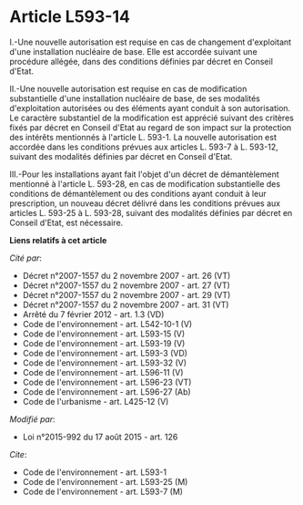 # Article L593-14

I.-Une nouvelle autorisation est requise en cas de changement d'exploitant d'une installation nucléaire de base. Elle est
accordée suivant une procédure allégée, dans des conditions définies par décret en Conseil d'Etat. 

II.-Une nouvelle autorisation est requise en cas de modification substantielle d'une installation nucléaire de base, de ses
modalités d'exploitation autorisées ou des éléments ayant conduit à son autorisation. Le caractère substantiel de la
modification est apprécié suivant des critères fixés par décret en Conseil d'Etat au regard de son impact sur la protection
des intérêts mentionnés à l'article L. 593-1. La nouvelle autorisation est accordée dans les conditions prévues aux articles
L. 593-7 à L. 593-12, suivant des modalités définies par décret en Conseil d'Etat. 

III.-Pour les installations ayant fait l'objet d'un décret de démantèlement mentionné à l'article L. 593-28, en cas de
modification substantielle des conditions de démantèlement ou des conditions ayant conduit à leur prescription, un nouveau
décret délivré dans les conditions prévues aux articles L. 593-25 à L. 593-28, suivant des modalités définies par décret en
Conseil d'Etat, est nécessaire.

**Liens relatifs à cet article**

_Cité par_:

  - Décret n°2007-1557 du 2 novembre 2007 - art. 26 (VT)
  - Décret n°2007-1557 du 2 novembre 2007 - art. 27 (VT)
  - Décret n°2007-1557 du 2 novembre 2007 - art. 29 (VT)
  - Décret n°2007-1557 du 2 novembre 2007 - art. 31 (VT)
  - Arrêté du 7 février 2012 - art. 1.3 (VD)
  - Code de l'environnement - art. L542-10-1 (V)
  - Code de l'environnement - art. L593-15 (V)
  - Code de l'environnement - art. L593-19 (V)
  - Code de l'environnement - art. L593-3 (VD)
  - Code de l'environnement - art. L593-32 (V)
  - Code de l'environnement - art. L596-11 (V)
  - Code de l'environnement - art. L596-23 (VT)
  - Code de l'environnement - art. L596-27 (Ab)
  - Code de l'urbanisme - art. L425-12 (V)

_Modifié par_:

  - Loi n°2015-992 du 17 août 2015 - art. 126

_Cite_:

  - Code de l'environnement - art. L593-1
  - Code de l'environnement - art. L593-25 (M)
  - Code de l'environnement - art. L593-7 (M)
